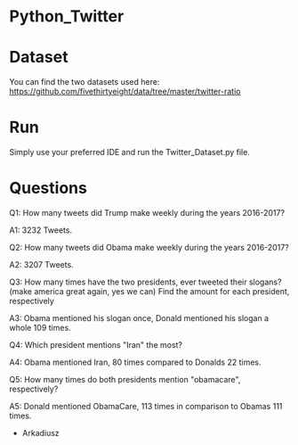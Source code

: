 # Python_Twitter

# Dataset 
You can find the two datasets used here: 
https://github.com/fivethirtyeight/data/tree/master/twitter-ratio

# Run 
Simply use your preferred IDE and run the Twitter_Dataset.py file. 

# Questions
Q1: How many tweets did Trump make weekly during the years 2016-2017?

A1: 3232 Tweets.

Q2: How many tweets did Obama make weekly during the years 2016-2017?

A2: 3207 Tweets. 

Q3: How many times have the two presidents, ever tweeted their slogans? (make america great again, yes we can) Find the amount for each president, respectively

A3: Obama mentioned his slogan once, Donald mentioned his slogan a whole 109 times. 

Q4: Which president mentions "Iran" the most?

A4: Obama mentioned Iran, 80 times compared to Donalds 22 times. 

Q5: How many times do both presidents mention "obamacare", respectively?

A5: Donald mentioned ObamaCare, 113 times in comparison to Obamas 111 times. 

- Arkadiusz
